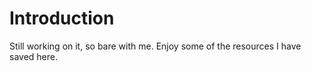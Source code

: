 # Introduction

Still working on it, so bare with me.
Enjoy some of the resources I have saved here. 
